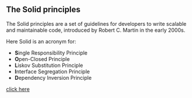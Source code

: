 ## The Solid principles

The Solid principles are a set of guidelines for developers to write scalable and maintainable code, introduced by Robert C. Martin in the early 2000s.

Here Solid is an acronym for:
- **S**ingle Responsibility Principle
- **O**pen-Closed Principle
- **L**iskov Substitution Principle
- **I**nterface Segregation Principle
- **D**ependency Inversion Principle


[click here](pages/single.md)
